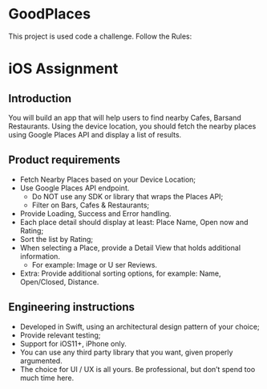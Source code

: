 # GoodPlaces

This project is used code a challenge. Follow the Rules:

# iOS Assignment
## Introduction
You will build an app that will help users to find nearby ​Cafes​, ​Bars​ and Restaurants​.
Using the device location, you should fetch the nearby places using ​Google Places API​ and display a list of results.

## Product requirements
- Fetch Nearby Places based on your Device Location;
- Use ​Google Places API​ endpoint.
  - Do NOT use any SDK or library that wraps the Places API;
  - Filter on Bars, Cafes & Restaurants;
- Provide Loading, Success and Error handling.
- Each place detail should display at least: ​Place​ ​Name​, ​Open now and Rating;
- Sort the list by ​Rating;
- When selecting a Place, provide a Detail View that holds additional information.
  - For example: ​Image​ or U​ ser Reviews​.
- Extra: Provide additional sorting options, for example: Name, Open/Closed, Distance.

## Engineering instructions
- Developed in Swift, using an architectural design pattern of your choice;
- Provide relevant testing;
- Support for iOS11+, iPhone only.
- You can use any third party library that you want, given properly argumented.
- The choice for UI / UX is all yours. Be professional, but don’t spend too much time here.
